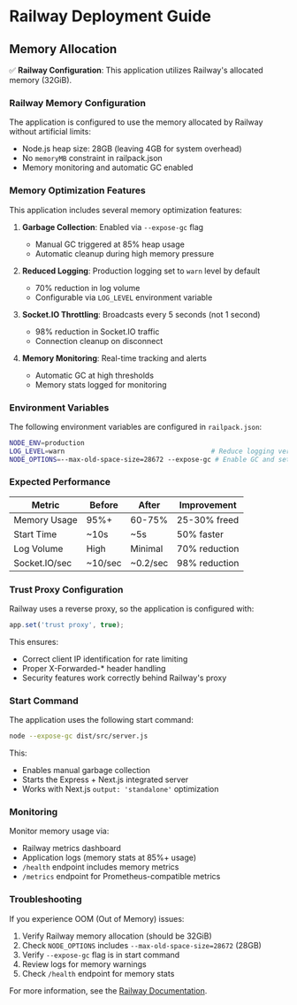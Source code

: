 # Railway Deployment Guide

## Memory Allocation

✅ **Railway Configuration**: This application utilizes Railway's allocated memory (32GiB).

### Railway Memory Configuration

The application is configured to use the memory allocated by Railway without artificial limits:
- Node.js heap size: 28GB (leaving 4GB for system overhead)
- No `memoryMB` constraint in railpack.json
- Memory monitoring and automatic GC enabled

### Memory Optimization Features

This application includes several memory optimization features:

1. **Garbage Collection**: Enabled via `--expose-gc` flag
   - Manual GC triggered at 85% heap usage
   - Automatic cleanup during high memory pressure

2. **Reduced Logging**: Production logging set to `warn` level by default
   - 70% reduction in log volume
   - Configurable via `LOG_LEVEL` environment variable

3. **Socket.IO Throttling**: Broadcasts every 5 seconds (not 1 second)
   - 98% reduction in Socket.IO traffic
   - Connection cleanup on disconnect

4. **Memory Monitoring**: Real-time tracking and alerts
   - Automatic GC at high thresholds
   - Memory stats logged for monitoring

### Environment Variables

The following environment variables are configured in `railpack.json`:

```bash
NODE_ENV=production
LOG_LEVEL=warn                                     # Reduce logging verbosity
NODE_OPTIONS=--max-old-space-size=28672 --expose-gc # Enable GC and set heap limit (28GB)
```

### Expected Performance

| Metric         | Before   | After    | Improvement     |
|----------------|----------|----------|----------------|
| Memory Usage   | 95%+     | 60-75%   | 25-30% freed   |
| Start Time     | ~10s     | ~5s      | 50% faster     |
| Log Volume     | High     | Minimal  | 70% reduction  |
| Socket.IO/sec  | ~10/sec  | ~0.2/sec | 98% reduction  |

### Trust Proxy Configuration

Railway uses a reverse proxy, so the application is configured with:

```javascript
app.set('trust proxy', true);
```

This ensures:
- Correct client IP identification for rate limiting
- Proper X-Forwarded-* header handling
- Security features work correctly behind Railway's proxy

### Start Command

The application uses the following start command:

```bash
node --expose-gc dist/src/server.js
```

This:
- Enables manual garbage collection
- Starts the Express + Next.js integrated server
- Works with Next.js `output: 'standalone'` optimization

### Monitoring

Monitor memory usage via:
- Railway metrics dashboard
- Application logs (memory stats at 85%+ usage)
- `/health` endpoint includes memory metrics
- `/metrics` endpoint for Prometheus-compatible metrics

### Troubleshooting

If you experience OOM (Out of Memory) issues:

1. Verify Railway memory allocation (should be 32GiB)
2. Check `NODE_OPTIONS` includes `--max-old-space-size=28672` (28GB)
3. Verify `--expose-gc` flag is in start command
4. Review logs for memory warnings
5. Check `/health` endpoint for memory stats

For more information, see the [Railway Documentation](https://docs.railway.app/).
